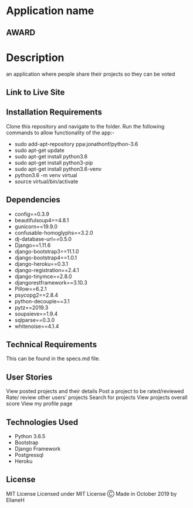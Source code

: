 # Application name

 ## AWARD

# Description
an application where people share their projects so they can be voted


## Link to Live Site 

## Installation Requirements
  Clone this repository and navigate to the folder.
  Run the following commands to allow functionality of the app:-
  * sudo add-apt-repository ppa:jonathonf/python-3.6
  * sudo apt-get update
  * sudo apt-get install python3.6
  * sudo apt-get install python3-pip
  * sudo apt-get install python3.6-venv
  * python3.6 -m venv virtual
  * source virtual/bin/activate
 
 

## Dependencies
* config==0.3.9
* beautifulsoup4==4.8.1
* gunicorn==19.9.0
* confusable-homoglyphs==3.2.0
* dj-database-url==0.5.0
* Django==1.11.6
* django-bootstrap3==11.1.0
* django-bootstrap4==1.0.1
* django-heroku==0.3.1
* django-registration==2.4.1
* django-tinymce==2.8.0
* djangorestframework==3.10.3
* Pillow==6.2.1
* psycopg2==2.8.4
* python-decouple==3.1
* pytz==2019.3
* soupsieve==1.9.4
* sqlparse==0.3.0
* whitenoise==4.1.4
## Technical Requirements
This can be found in the specs.md file.
## User Stories
View posted projects and their details
Post a project to be rated/reviewed
Rate/ review other users' projects
Search for projects 
View projects overall score
View my profile page


## Technologies Used
  * Python 3.6.5
  * Bootstrap
  * Django Framework
  * Postgressql
  * Heroku
## License
MIT License
Licensed under MIT License
Ⓒ Made in October 2019 by ElianeH
